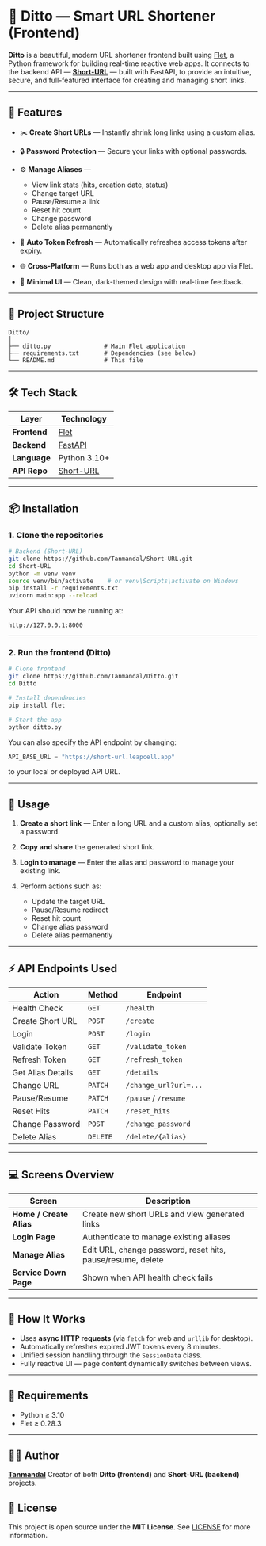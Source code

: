 # 🧬 Ditto — Smart URL Shortener (Frontend)

**Ditto** is a beautiful, modern URL shortener frontend built using [Flet](https://flet.dev/), a Python framework for building real-time reactive web apps.
It connects to the backend API — **[Short-URL](https://github.com/Tanmandal/Short-URL)** — built with FastAPI, to provide an intuitive, secure, and full-featured interface for creating and managing short links.

---

## 🚀 Features

* ✂️ **Create Short URLs** — Instantly shrink long links using a custom alias.
* 🔒 **Password Protection** — Secure your links with optional passwords.
* ⚙️ **Manage Aliases** —

  * View link stats (hits, creation date, status)
  * Change target URL
  * Pause/Resume a link
  * Reset hit count
  * Change password
  * Delete alias permanently
* 🔁 **Auto Token Refresh** — Automatically refreshes access tokens after expiry.
* 🌐 **Cross-Platform** — Runs both as a web app and desktop app via Flet.
* 🎨 **Minimal UI** — Clean, dark-themed design with real-time feedback.

---

## 🧩 Project Structure

```
Ditto/
│
├── ditto.py               # Main Flet application
├── requirements.txt       # Dependencies (see below)
└── README.md              # This file
```

---

## 🛠️ Tech Stack

| Layer        | Technology                                          |
| ------------ | --------------------------------------------------- |
| **Frontend** | [Flet](https://flet.dev/)                           |
| **Backend**  | [FastAPI](https://fastapi.tiangolo.com/)            |
| **Language** | Python 3.10+                                        |
| **API Repo** | [Short-URL](https://github.com/Tanmandal/Short-URL) |

---

## 📦 Installation

### 1. Clone the repositories

```bash
# Backend (Short-URL)
git clone https://github.com/Tanmandal/Short-URL.git
cd Short-URL
python -m venv venv
source venv/bin/activate    # or venv\Scripts\activate on Windows
pip install -r requirements.txt
uvicorn main:app --reload
```

Your API should now be running at:

```
http://127.0.0.1:8000
```

---

### 2. Run the frontend (Ditto)

```bash
# Clone frontend
git clone https://github.com/Tanmandal/Ditto.git
cd Ditto

# Install dependencies
pip install flet

# Start the app
python ditto.py
```

You can also specify the API endpoint by changing:

```python
API_BASE_URL = "https://short-url.leapcell.app"
```

to your local or deployed API URL.

---

## 🧭 Usage

1. **Create a short link** — Enter a long URL and a custom alias, optionally set a password.
2. **Copy and share** the generated short link.
3. **Login to manage** — Enter the alias and password to manage your existing link.
4. Perform actions such as:

   * Update the target URL
   * Pause/Resume redirect
   * Reset hit count
   * Change alias password
   * Delete alias permanently

---

## ⚡ API Endpoints Used

| Action            | Method   | Endpoint              |
| ----------------- | -------- | --------------------- |
| Health Check      | `GET`    | `/health`             |
| Create Short URL  | `POST`   | `/create`             |
| Login             | `POST`   | `/login`              |
| Validate Token    | `GET`    | `/validate_token`     |
| Refresh Token     | `GET`    | `/refresh_token`      |
| Get Alias Details | `GET`    | `/details`            |
| Change URL        | `PATCH`  | `/change_url?url=...` |
| Pause/Resume      | `PATCH`  | `/pause` / `/resume`  |
| Reset Hits        | `PATCH`  | `/reset_hits`         |
| Change Password   | `POST`   | `/change_password`    |
| Delete Alias      | `DELETE` | `/delete/{alias}`     |

---

## 💻 Screens Overview

| Screen                  | Description                                                 |
| ----------------------- | ----------------------------------------------------------- |
| **Home / Create Alias** | Create new short URLs and view generated links              |
| **Login Page**          | Authenticate to manage existing aliases                     |
| **Manage Alias**        | Edit URL, change password, reset hits, pause/resume, delete |
| **Service Down Page**   | Shown when API health check fails                           |

---

## 🧠 How It Works

* Uses **async HTTP requests** (via `fetch` for web and `urllib` for desktop).
* Automatically refreshes expired JWT tokens every 8 minutes.
* Unified session handling through the `SessionData` class.
* Fully reactive UI — page content dynamically switches between views.

---

## 🧰 Requirements

* Python ≥ 3.10
* Flet ≥ 0.28.3

---

## 🧑‍💻 Author

**[Tanmandal](https://github.com/Tanmandal)**
Creator of both **Ditto (frontend)** and **Short-URL (backend)** projects.

## 📜 License

This project is open source under the **MIT License**.
See [LICENSE](LICENSE) for more information.
